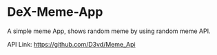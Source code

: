 # DeX-Meme-App
A simple meme App, shows random meme by using random meme API.

API Link: https://github.com/D3vd/Meme_Api 
